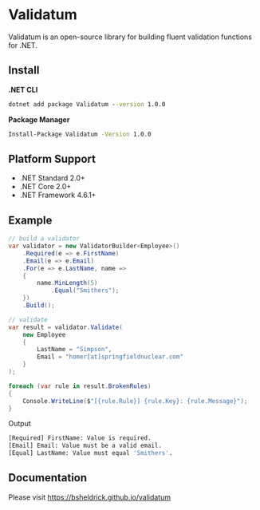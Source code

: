 # Validatum

Validatum is an open-source library for building fluent validation functions for .NET.

## Install

**.NET CLI**

```cmd
dotnet add package Validatum --version 1.0.0
```

**Package Manager**

```cmd
Install-Package Validatum -Version 1.0.0
```

## Platform Support

- .NET Standard 2.0+
- .NET Core 2.0+
- .NET Framework 4.6.1+

## Example

```csharp
// build a validator
var validator = new ValidatorBuilder<Employee>()
    .Required(e => e.FirstName)
    .Email(e => e.Email)
    .For(e => e.LastName, name =>
    {
        name.MinLength(5)
            .Equal("Smithers");
    })
    .Build();

// validate
var result = validator.Validate(
    new Employee
    {
        LastName = "Simpson",
        Email = "homer[at]springfieldnuclear.com"
    }
);

foreach (var rule in result.BrokenRules)
{
    Console.WriteLine($"[{rule.Rule}] {rule.Key}: {rule.Message}");
}
```

Output

```sh
[Required] FirstName: Value is required.
[Email] Email: Value must be a valid email.
[Equal] LastName: Value must equal 'Smithers'.
```

## Documentation

Please visit https://bsheldrick.github.io/validatum
